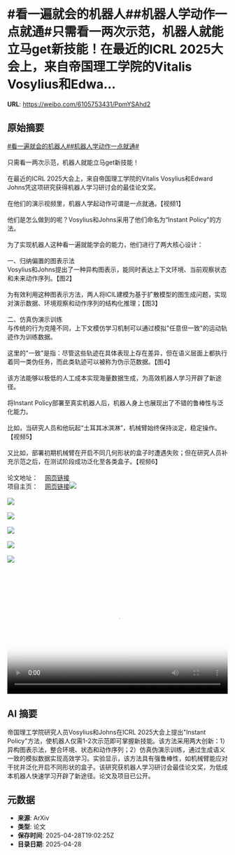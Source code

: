 # #看一遍就会的机器人##机器人学动作一点就通#只需看一两次示范，机器人就能立马get新技能！在最近的ICRL 2025大会上，来自帝国理工学院的Vitalis Vosylius和Edwa...

**URL**: https://weibo.com/6105753431/PpmYSAhd2

## 原始摘要

<a href="https://m.weibo.cn/search?containerid=231522type%3D1%26t%3D10%26q%3D%23%E7%9C%8B%E4%B8%80%E9%81%8D%E5%B0%B1%E4%BC%9A%E7%9A%84%E6%9C%BA%E5%99%A8%E4%BA%BA%23&amp;extparam=%23%E7%9C%8B%E4%B8%80%E9%81%8D%E5%B0%B1%E4%BC%9A%E7%9A%84%E6%9C%BA%E5%99%A8%E4%BA%BA%23" data-hide=""><span class="surl-text">#看一遍就会的机器人#</span></a><a href="https://m.weibo.cn/search?containerid=231522type%3D1%26t%3D10%26q%3D%23%E6%9C%BA%E5%99%A8%E4%BA%BA%E5%AD%A6%E5%8A%A8%E4%BD%9C%E4%B8%80%E7%82%B9%E5%B0%B1%E9%80%9A%23&amp;extparam=%23%E6%9C%BA%E5%99%A8%E4%BA%BA%E5%AD%A6%E5%8A%A8%E4%BD%9C%E4%B8%80%E7%82%B9%E5%B0%B1%E9%80%9A%23" data-hide=""><span class="surl-text">#机器人学动作一点就通#</span></a><br><br>只需看一两次示范，机器人就能立马get新技能！<br><br>在最近的ICRL 2025大会上，来自帝国理工学院的Vitalis Vosylius和Edward Johns凭这项研究获得机器人学习研讨会的最佳论文奖。<br><br>在他们的演示视频里，机器人学起动作可谓是一点就通。【视频1】<br><br>他们是怎么做到的呢？Vosylius和Johns采用了他们命名为“Instant Policy”的方法。<br><br>为了实现机器人这种看一遍就能学会的能力，他们进行了两大核心设计：<br><br>一、归纳偏置的图表示法<br>Vosylius和Johns提出了一种异构图表示，能同时表达上下文环境、当前观察状态和未来动作序列。【图2】<br><br>为有效利用这种图表示方法，两人将ICIL建模为基于扩散模型的图生成问题，实现对演示数据、环境观察和动作序列的结构化推理；【图3】<br><br>二、仿真伪演示训练<br>与传统的行为克隆不同，上下文模仿学习机制可以通过模拟"任意但一致"的运动轨迹作为训练数据。<br><br>这里的"一致"是指：尽管这些轨迹在具体表现上存在差异，但在语义层面上都执行着同一类伪任务，而此类轨迹可以被称为伪示范数据。【图4】<br><br>该方法能够以极低的人工成本实现海量数据生成，为高效机器人学习开辟了新途径。<br><br>将Instant Policy部署至真实机器人后，机器人身上也展现出了不错的鲁棒性与泛化能力。<br><br>比如，当研究人员和他玩起“土耳其冰淇淋”，机械臂始终保持淡定，稳定操作。【视频5】<br><br>又比如，部署初期机械臂在开启不同几何形状的盒子时遭遇失败；但在研究人员补充示范之后，在测试阶段成功泛化至各类盒子。【视频6】<br><br>论文地址：<a href="https://weibo.cn/sinaurl?u=https%3A%2F%2Farxiv.org%2Fpdf%2F2411.12633" data-hide=""><span class="url-icon"><img style="width: 1rem;height: 1rem" src="https://h5.sinaimg.cn/upload/2015/09/25/3/timeline_card_small_web_default.png" referrerpolicy="no-referrer"></span><span class="surl-text">网页链接</span></a><br>项目主页：<a href="https://weibo.cn/sinaurl?u=https%3A%2F%2Fwww.robot-learning.uk%2Finstant-policy" data-hide=""><span class="url-icon"><img style="width: 1rem;height: 1rem" src="https://h5.sinaimg.cn/upload/2015/09/25/3/timeline_card_small_web_default.png" referrerpolicy="no-referrer"></span><span class="surl-text">网页链接</span></a><img style="" src="https://tvax1.sinaimg.cn/large/006Fd7o3ly1i0wodcgnjlj30v00k075d.jpg" referrerpolicy="no-referrer"><br><br><img style="" src="https://tvax3.sinaimg.cn/large/006Fd7o3gy1i0wocfwgddj30tw0bownf.jpg" referrerpolicy="no-referrer"><br><br><img style="" src="https://tvax3.sinaimg.cn/large/006Fd7o3gy1i0wocg814xj30tq0bigrb.jpg" referrerpolicy="no-referrer"><br><br><img style="" src="https://tvax3.sinaimg.cn/large/006Fd7o3gy1i0wocfpxi6j30t6074juy.jpg" referrerpolicy="no-referrer"><br><br><img style="" src="https://tvax1.sinaimg.cn/large/006Fd7o3ly1i0wodalxjfj30nq0dcq3d.jpg" referrerpolicy="no-referrer"><br><br><img style="" src="https://tvax1.sinaimg.cn/large/006Fd7o3ly1i0wodc99zyj30nq0dcjrs.jpg" referrerpolicy="no-referrer"><br><br><br clear="both"><div style="clear: both"></div><video controls="controls" poster="https://tvax3.sinaimg.cn/orj480/006Fd7o3ly1i0wodcxf75j30v00k075d.jpg" style="width: 100%"><source src="https://f.video.weibocdn.com/o0/k1Wbnjq9lx08nPrrQvkA01041200c1vF0E010.mp4?label=mp4_720p&amp;template=1116x720.25.0&amp;ori=0&amp;ps=1CwnkDw1GXwCQx&amp;Expires=1745870526&amp;ssig=m%2BmrgkW%2FHU&amp;KID=unistore,video"><source src="https://f.video.weibocdn.com/o0/on0fPVivlx08nPrruJcQ010412006uiq0E010.mp4?label=mp4_hd&amp;template=744x480.25.0&amp;ori=0&amp;ps=1CwnkDw1GXwCQx&amp;Expires=1745870526&amp;ssig=9gYAda%2B7YW&amp;KID=unistore,video"><source src="https://f.video.weibocdn.com/o0/IhcGjVL9lx08nPrrDe2A010412004mhr0E010.mp4?label=mp4_ld&amp;template=556x360.25.0&amp;ori=0&amp;ps=1CwnkDw1GXwCQx&amp;Expires=1745870526&amp;ssig=I4yYQY9xdb&amp;KID=unistore,video"><p>视频无法显示，请前往<a href="https://video.weibo.com/show?fid=1034%3A5160464980574226" target="_blank" rel="noopener noreferrer">微博视频</a>观看。</p></video>

## AI 摘要

帝国理工学院研究人员Vosylius和Johns在ICRL 2025大会上提出"Instant Policy"方法，使机器人仅需1-2次示范即可掌握新技能。该方法采用两大创新：1）异构图表示法，整合环境、状态和动作序列；2）仿真伪演示训练，通过生成语义一致的模拟数据实现高效学习。实验显示，该方法具有强鲁棒性，如机械臂能应对干扰并泛化开启不同形状的盒子。该研究获机器人学习研讨会最佳论文奖，为低成本机器人快速学习开辟了新途径。论文及项目已公开。

## 元数据

- **来源**: ArXiv
- **类型**: 论文
- **保存时间**: 2025-04-28T19:02:25Z
- **目录日期**: 2025-04-28
